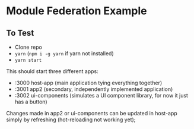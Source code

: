 # Module Federation Example

## To Test

- Clone repo
- `yarn` (`npm i -g yarn` if yarn not installed)
- `yarn start`

This should start three different apps:

- :3000 host-app (main application tying everything together)
- :3001 app2 (secondary, independently implemented application)
- :3002 ui-components (simulates a UI component library, for now it just has a button)

Changes made in app2 or ui-components can be updated in host-app simply by refreshing (hot-reloading not working yet);
